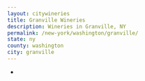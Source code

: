 ```yaml
---
layout: citywineries
title: Granville Wineries
description: Wineries in Granville, NY
permalink: /new-york/washington/granville/
state: ny
county: washington
city: granville
---
```

-
